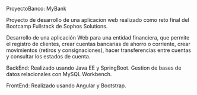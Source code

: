 ProyectoBanco: MyBank

Proyecto de desarrollo de una aplicacion web realizado como reto final del Bootcamp Fullstack de Sophos Solutions.

Desarrollo de una aplicación Web para una entidad financiera, que permite el registro de 
clientes, crear cuentas bancarias de ahorro o corriente, crear movimientos (retiros y consignaciones), hacer transferencias entre cuentas y consultar 
los estados de cuenta.

BackEnd:  Realizado usando Java EE y SpringBoot. Gestion de bases de datos relacionales con MySQL Workbench.

FrontEnd: Realizado usando Angular y Bootstrap. 
